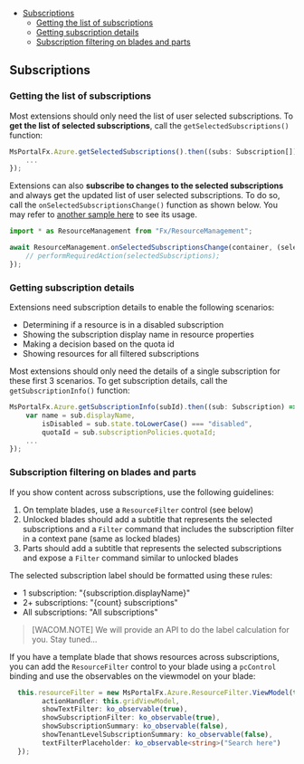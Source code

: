 * [Subscriptions](#subscriptions)
    * [Getting the list of subscriptions](#subscriptions-getting-the-list-of-subscriptions)
    * [Getting subscription details](#subscriptions-getting-subscription-details)
    * [Subscription filtering on blades and parts](#subscriptions-subscription-filtering-on-blades-and-parts)


<a name="subscriptions"></a>
## Subscriptions

<a name="subscriptions-getting-the-list-of-subscriptions"></a>
### Getting the list of subscriptions
Most extensions should only need the list of user selected subscriptions. To **get the list of selected subscriptions**, call the `getSelectedSubscriptions()` function:

```ts
MsPortalFx.Azure.getSelectedSubscriptions().then((subs: Subscription[]) => {
    ...
});
```

Extensions can also **subscribe to changes to the selected subscriptions** and always get the updated list of user selected subscriptions. To do so, call the `onSelectedSubscriptionsChange()` function as shown below. You may refer to [another sample here](https://msazure.visualstudio.com/DefaultCollection/One/_git/AzureUX-PortalFX/?path=/src/SDK/Extensions/SamplesExtension/Extension/Client/V2/ResourceManagement/SelectedSubscriptionsChangeBlade.tsx&version=GBdev&line=114&lineEnd=117&lineStartColumn=9&lineEndColumn=12&lineStyle=plain&_a=contents) to see its usage.

```ts
import * as ResourceManagement from "Fx/ResourceManagement";

await ResourceManagement.onSelectedSubscriptionsChange(container, (selectedSubscriptions: Subscription[]) => {
    // performRequiredAction(selectedSubscriptions);
});
```

<a name="subscriptions-getting-subscription-details"></a>
### Getting subscription details
Extensions need subscription details to enable the following scenarios:

* Determining if a resource is in a disabled subscription
* Showing the subscription display name in resource properties
* Making a decision based on the quota id
* Showing resources for all filtered subscriptions

Most extensions should only need the details of a single subscription for these first 3 scenarios. To get subscription details, call the `getSubscriptionInfo()` function:

```ts
MsPortalFx.Azure.getSubscriptionInfo(subId).then((sub: Subscription) => {
    var name = sub.displayName,
        isDisabled = sub.state.toLowerCase() === "disabled",
        quotaId = sub.subscriptionPolicies.quotaId;
    ...
});
```

<a name="subscriptions-subscription-filtering-on-blades-and-parts"></a>
### Subscription filtering on blades and parts
If you show content across subscriptions, use the following guidelines:

1. On template blades, use a `ResourceFilter` control (see below)
1. Unlocked blades should add a subtitle that represents the selected subscriptions and a `Filter` command that includes the subscription filter in a context pane (same as locked blades)
1. Parts should add a subtitle that represents the selected subscriptions and expose a `Filter` command similar to unlocked blades

The selected subscription label should be formatted using these rules:

* 1 subscription: "{subscription.displayName}"
* 2+ subscriptions: "{count} subscriptions"
* All subscriptions: "All subscriptions"

> [WACOM.NOTE] We will provide an API to do the label calculation for you. Stay tuned...

If you have a template blade that shows resources across subscriptions, you can add the `ResourceFilter` control to your blade using a `pcControl` binding and use the observables on the viewmodel on your blade:
```ts
  this.resourceFilter = new MsPortalFx.Azure.ResourceFilter.ViewModel(this._container, {
        actionHandler: this.gridViewModel,
        showTextFilter: ko_observable(true),
        showSubscriptionFilter: ko_observable(true),
        showSubscriptionSummary: ko_observable(false),
        showTenantLevelSubscriptionSummary: ko_observable(false),
        textFilterPlaceholder: ko_observable<string>("Search here")
  });
```
